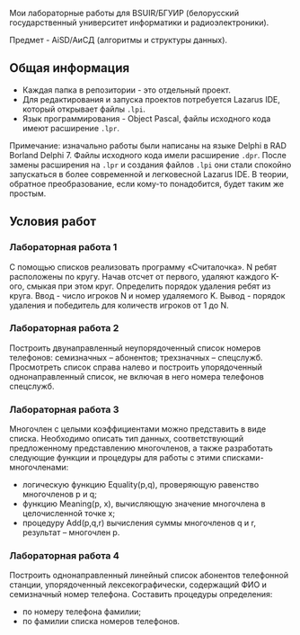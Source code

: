 Мои лабораторные работы для BSUIR/БГУИР (белорусский государственный университет информатики и радиоэлектроники).

Предмет - AiSD/АиСД (алгоритмы и структуры данных).

## Общая информация

* Каждая папка в репозитории - это отдельный проект.
* Для редактирования и запуска проектов потребуется Lazarus IDE, который открывает файлы `.lpi`.
* Язык программирования - Object Pascal, файлы исходного кода имеют расширение `.lpr`.

Примечание: изначально работы были написаны на языке Delphi в RAD Borland Delphi 7. Файлы исходного кода имели расширение `.dpr`. После замены расширения на `.lpr` и создания файлов `.lpi` они стали спокойно запускаться в более современной и легковесной Lazarus IDE. В теории, обратное преобразование, если кому-то понадобится, будет таким же простым.

## Условия работ

### Лабораторная работа 1

С помощью списков реализовать программу «Считалочка». N ребят расположены по кругу. Начав отсчет от первого, удаляют каждого K-ого, смыкая при этом круг. Определить порядок удаления ребят из круга. Ввод - число игроков N и номер удаляемого K. Вывод - порядок удаления и победитель для количеств игроков от 1 до N.

### Лабораторная работа 2

Построить двунаправленный неупорядоченный список номеров телефонов: семизначных – абонентов;  трехзначных – спецслужб. Просмотреть список справа налево и построить упорядоченный однонаправленный список, не включая в него номера телефонов спецслужб.

### Лабораторная работа 3

Многочлен с целыми коэффициентами можно представить в виде списка. Необходимо описать тип данных, соответствующий предложенному представлению многочленов, а также разработать следующие функции и процедуры для работы с этими списками-многочленами:
* логическую функцию Equality(p,q), проверяющую равенство многочленов p и q;
* функцию Meaning(p, x), вычисляющую значение многочлена в целочисленной точке х;
* процедуру Add(p,q,r) вычисления суммы многочленов q и r, результат – многочлен  p.

### Лабораторная работа 4

Построить однонаправленный линейный список абонентов телефонной станции, упорядоченный лексекографически, содержащий ФИО и семизначный номер телефона. Составить процедуры определения:
* по номеру телефона фамилии;
* по фамилии списка номеров телефонов.
